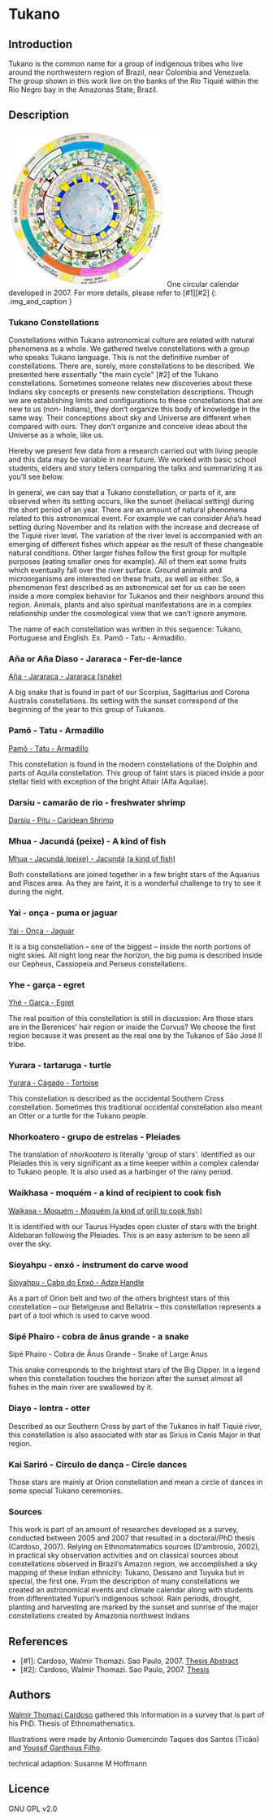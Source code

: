 # Tukano

## Introduction

Tukano is the common name for a group of indigenous tribes who live around the northwestern region of Brazil, near Colombia and Venezuela. The group shown in this work live on the banks of the Rio Tiquié within the Rio Negro bay in the Amazonas State, Brazil.

## Description

![Circular calendar](Calendario_Tukano.webp)
One circular calendar developed in 2007. For more details, please refer to [#1][#2]
{: .img_and_caption }

### Tukano Constellations

Constellations within Tukano astronomical culture are related with natural phenomena as a whole. We gathered twelve constellations with a group who speaks Tukano language. This is not the definitive number of constellations. There are, surely, more constellations to be described. We presented here essentially "the main cycle" [#2] of the Tukano constellations. Sometimes someone relates new discoveries about these Indians sky concepts or presents new constellation descriptions. Though we are establishing limits and configurations to these constellations that are new to us (non- Indians), they don’t organize this body of knowledge in the same way. Their conceptions about sky and Universe are different when compared with ours. They don’t organize and conceive ideas about the Universe as a whole, like us.

Hereby we present few data from a research carried out with living people and this data may be variable in near future. We worked with basic school students, elders and story tellers comparing the talks and summarizing it as you’ll see below.

In general, we can say that a Tukano constellation, or parts of it, are observed when its setting occurs, like the sunset (heliacal setting) during the short period of an year. There are an amount of natural phenomena related to this astronomical event. For example we can consider Aña’s head setting during November and its relation with the increase and decrease of the Tiquié river level. The variation of the river level is accompanied with an emerging of different fishes which appear as the result of these changeable natural conditions. Other larger fishes follow the first group for multiple purposes (eating smaller ones for example). All of them eat some fruits which eventually fall over the river surface. Ground animals and microorganisms are interested on these fruits, as well as either. So, a phenomenon first described as an astronomical set for us can be seen inside a more complex behavior for Tukanos and their neighbors around this region. Animals, plants and also spiritual manifestations are in a complex relationship under the cosmological view that we can’t ignore anymore.

The name of each constellation was written in this sequence: Tukano, Portuguese and English. Ex. Pamõ - Tatu - Armadillo.

### Aña or Aña Diaso - Jararaca - Fer-de-lance

[Aña  - Jararaca - Jararaca (snake)](http://en.wikipedia.org/wiki/Bothrops_jararaca)

A big snake that is found in part of our Scorpius, Sagittarius and Corona Australis constellations. Its setting with the sunset correspond of the beginning of the year to this group of Tukanos.

### Pamõ - Tatu - Armadillo

[Pamõ - Tatu - Armadillo](http://en.wikipedia.org/wiki/Armadillo)

This constellation is found in the modern constellations of the Dolphin and parts of Aquila constellation. This group of faint stars is placed inside a poor stellar field with exception of the bright Altair (Alfa Aquilae).

### Darsiu - camarão de rio - freshwater shrimp

[Darsiu - Pitu - Caridean Shrimp](http://en.wikipedia.org/wiki/Caridea)

### Mhua - Jacundá (peixe) - A kind of fish

 [Mhua - Jacundá (peixe) - Jacundá](http://pt.wikipedia.org/wiki/Jacund%C3%A1) [(a kind of fish)](https://en.wikipedia.org/wiki/Crenicichla)

Both constellations are joined together in a few bright stars of the Aquarius and Pisces area. As they are faint, it is a wonderful challenge to try to see it during the night.

### Yai - onça - puma or jaguar

[Yai - Onça - Jaguar](http://en.wikipedia.org/wiki/Jaguar)

It is a big constellation – one of the biggest – inside the north portions of night skies. All night long near the horizon, the big puma is described inside our Cepheus, Cassiopeia and Perseus constellations.

### Yhe - garça - egret

[Yhé - Garça - Egret](http://en.wikipedia.org/wiki/Egret)

The real position of this constellation is still in discussion: Are those stars are in the Berenices’ hair region or inside the Corvus? We choose the first region because it was present as the real one by the Tukanos of São José II tribe.

### Yurara - tartaruga - turtle

[Yurara - Cágado - Tortoise](http://en.wikipedia.org/wiki/Tortoise)

This constellation is described as the occidental Southern Cross constellation. Sometimes this traditional occidental constellation also meant an Otter or a turtle for the Tukano people.

### Nhorkoatero - grupo de estrelas - Pleiades

The translation of _nhorkoatero_ is literally 'group of stars'. Identified as our Pleiades this is very significant as a time keeper within a complex calendar to Tukano people. It is also used as a harbinger of the rainy period.

### Waikhasa - moquém - a kind of recipient to cook fish

[Waikasa - Moquém - Moquém (a kind of grill to cook fish)](http://cozinhacomz.com.br/?food=muquiar-ou-moquear)

It is identified with our Taurus Hyades open cluster of stars with the bright Aldebaran following the Pleiades. This is an easy asterism to be seen all over the sky.

### Sioyahpu - enxó - instrument do carve wood

[Sioyahpu - Cabo do Enxó - Adze Handle](http://en.wikipedia.org/wiki/Adze)

As a part of Orion belt and two of the others brightest stars of this constellation – our Betelgeuse and Bellatrix – this constellation represents a part of a tool which is used to carve wood.

### Sipé Phairo - cobra de ânus grande - a snake
Sipé Phairo - Cobra de Ânus Grande - Snake of Large Anus

This snake corresponds to the brightest stars of the Big Dipper. In a legend when this constellation touches the horizon after the sunset almost all fishes in the main river are swallowed by it.

### Diayo - lontra - otter

Described as our Southern Cross by part of the Tukanos in half Tiquié river, this constellation is also associated with star as Sirius in Canis Major in that region.

### Kai Sariró - Circulo de dança - Circle dances

Those stars are mainly at Orion constellation and mean a circle of dances in some special Tukano ceremonies.

### Sources

This work is part of an amount of researches developed as a survey, conducted between 2005 and 2007 that resulted in a doctoral/PhD thesis (Cardoso, 2007). Relying on Ethnomatematics sources (D’ambrosio, 2002), in practical sky observation activities and on classical sources about constellations observed in Brazil’s Amazon region, we accomplished a sky mapping of these Indian ethnicity: Tukano, Dessano and Tuyuka but in special, the first one. From the description of many constellations we created an astronomical events and climate calendar along with students from differentiated Yupuri’s indigenous school. Rain periods, drought, planting and harvesting are marked by the sunset and sunrise of the major constellations created by Amazonia northwest Indians

## References

 - [#1]: Cardoso, Walmir Thomazi. Sao Paulo, 2007. [Thesis Abstract](https://www.sapientia.pucsp.br/handle/handle/11272)
 - [#2]: Cardoso, Walmir Thomazi. Sao Paulo, 2007. [Thesis](https://www.sapientia.pucsp.br/bitstream/handle/11272/1/Walmir%20Thomazi%20Cardoso.pdf)

## Authors

[Walmir Thomazi Cardoso](mailto:walmir.astronomia@gmail.com) gathered this information in a survey that is part of his PhD. Thesis of Ethnomathematics.

Illustrations were made by Antonio Gumercindo Taques dos Santos (Ticão) and [Youssif Ganthous Filho](mailto:youssif@gmail.com).

technical adaption: Susanne M Hoffmann

## Licence

GNU GPL v2.0
